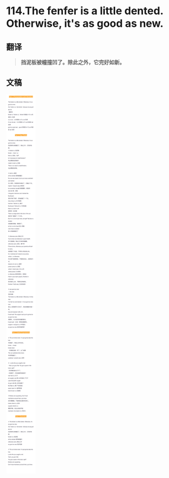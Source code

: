 # 114.The fenfer is a little dented. Otherwise, it's as good as new.

## 翻译

> **挡泥板被幢撞凹了。除此之外，它完好如新。**

## 文稿

![](img/114.jpg)

